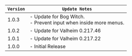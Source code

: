 | `Version` | `Update Notes`                                                       |
|-----------|----------------------------------------------------------------------|
| 1.0.3     | - Update for Bog Witch.<br/> - Prevent input when inside more menus. |
| 1.0.2     | - Update for Valheim 0.217.46                                        |
| 1.0.1     | - Update for Valheim 0.217.22                                        |
| 1.0.0     | - Initial Release                                                    |